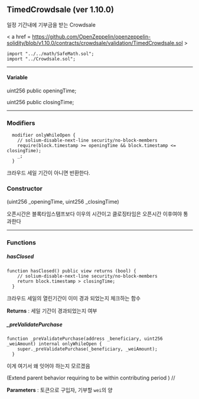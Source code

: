 

## TimedCrowdsale (ver 1.10.0)

일정 기간내에 기부금을 받는 Crowdsale

< a href = https://github.com/OpenZeppelin/openzeppelin-solidity/blob/v1.10.0/contracts/crowdsale/validation/TimedCrowdsale.sol >

````
import "../../math/SafeMath.sol";
import "../Crowdsale.sol";
````

------



#### Variable

uint256 public openingTime;

uint256 public closingTime;

------



### Modifiers

````
  modifier onlyWhileOpen {
    // solium-disable-next-line security/no-block-members
    require(block.timestamp >= openingTime && block.timestamp <= closingTime);
    _;
  }
````

크라우드 세일 기간이 아니면 반환한다.



### Constructor

(uint256 _openingTime, uint256 _closingTime) 

오픈시간은 블록타임스탬프보다 이우의 시간이고 클로징타임은 오픈시간 이후여야 통과한다

------



### Functions



##### hasClosed 

````
function hasClosed() public view returns (bool) {
    // solium-disable-next-line security/no-block-members
    return block.timestamp > closingTime;
  }
````

크라우드 세일의 열린기간이 이미 경과 되었는지 체크하는 함수

**Returns** : 세일 기간이 경과되었는지 여부



##### _preValidatePurchase

````
function _preValidatePurchase(address _beneficiary, uint256 _weiAmount) internal onlyWhileOpen {
    super._preValidatePurchase(_beneficiary, _weiAmount);
  }
````

이게 여기서 왜 잇어야 하는지 모르겠음

(Extend parent behavior requiring to be within contributing period ) // 

**Parameters** : 토큰으로 구입자, 기부할 `wei`의 양